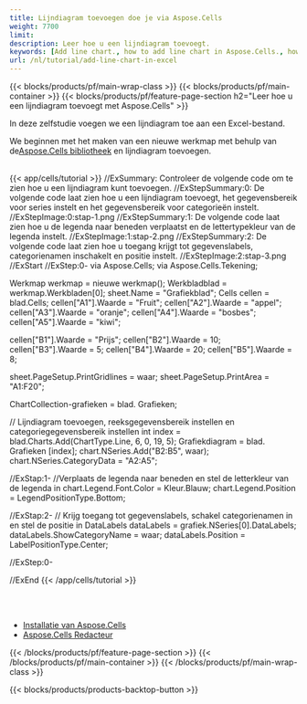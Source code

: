 ```yaml
---
title: Lijndiagram toevoegen doe je via Aspose.Cells
weight: 7700
limit:
description: Leer hoe u een lijndiagram toevoegt.
keywords: [Add line chart., how to add line chart in Aspose.Cells., how to add line chart using Aspose.Cells]
url: /nl/tutorial/add-line-chart-in-excel
---
```

{{< blocks/products/pf/main-wrap-class >}}
{{< blocks/products/pf/main-container >}}
{{< blocks/products/pf/feature-page-section h2="Leer hoe u een lijndiagram toevoegt met Aspose.Cells" >}}

<p>
In deze zelfstudie voegen we een lijndiagram toe aan een Excel-bestand.
</p>

<p>
 We beginnen met het maken van een nieuwe werkmap met behulp van de<a href="https://www.nuget.org/packages/Aspose.Cells">Aspose.Cells bibliotheek</a> en lijndiagram toevoegen.
</p>

<br />
{{< app/cells/tutorial >}}
//ExSummary: Controleer de volgende code om te zien hoe u een lijndiagram kunt toevoegen.
//ExStepSummary:0: De volgende code laat zien hoe u een lijndiagram toevoegt, het gegevensbereik voor series instelt en het gegevensbereik voor categorieën instelt.
//ExStepImage:0:stap-1.png
//ExStepSummary:1: De volgende code laat zien hoe u de legenda naar beneden verplaatst en de lettertypekleur van de legenda instelt.
//ExStepImage:1:stap-2.png
//ExStepSummary:2: De volgende code laat zien hoe u toegang krijgt tot gegevenslabels, categorienamen inschakelt en positie instelt.
//ExStepImage:2:stap-3.png
//ExStart
//ExStep:0-
via Aspose.Cells;
via Aspose.Cells.Tekening;

Werkmap werkmap = nieuwe werkmap();
Werkbladblad = werkmap.Werkbladen[0];
sheet.Name = "Grafiekblad";
Cells cellen = blad.Cells;
cellen["A1"].Waarde = "Fruit";
cellen["A2"].Waarde = "appel";
cellen["A3"].Waarde = "oranje";
cellen["A4"].Waarde = "bosbes";
cellen["A5"].Waarde = "kiwi";

cellen["B1"].Waarde = "Prijs";
cellen["B2"].Waarde = 10;
cellen["B3"].Waarde = 5;
cellen["B4"].Waarde = 20;
cellen["B5"].Waarde = 8;

sheet.PageSetup.PrintGridlines = waar;
sheet.PageSetup.PrintArea = "A1:F20";

ChartCollection-grafieken = blad. Grafieken;

// Lijndiagram toevoegen, reeksgegevensbereik instellen en categoriegegevensbereik instellen
int index = blad.Charts.Add(ChartType.Line, 6, 0, 19, 5);
Grafiekdiagram = blad. Grafieken [index];
chart.NSeries.Add("B2:B5", waar);
chart.NSeries.CategoryData = "A2:A5";

//ExStap:1-
//Verplaats de legenda naar beneden en stel de letterkleur van de legenda in
chart.Legend.Font.Color = Kleur.Blauw;
chart.Legend.Position = LegendPositionType.Bottom;

//ExStap:2-
// Krijg toegang tot gegevenslabels, schakel categorienamen in en stel de positie in
DataLabels dataLabels = grafiek.NSeries[0].DataLabels;
dataLabels.ShowCategoryName = waar;
dataLabels.Position = LabelPositionType.Center;

//ExStep:0-

//ExEnd
{{< /app/cells/tutorial >}}
<br />

<br />
<br />
<div class="code-sample">
    <ul class="link-list">
        <li class="link-item"><a href="https://docs.aspose.com/cells/net/installation/">Installatie van Aspose.Cells</a></li>
        <li class="link-item"><a href="https://products.aspose.app/cells/editor/">Aspose.Cells Redacteur</a></li>
    </ul>
</div>

{{< /blocks/products/pf/feature-page-section >}}
{{< /blocks/products/pf/main-container >}}
{{< /blocks/products/pf/main-wrap-class >}}

{{< blocks/products/products-backtop-button >}}